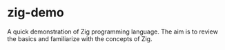 # zig-demo
A quick demonstration of Zig programming language. The aim is to review the basics and familiarize with the concepts of Zig.
